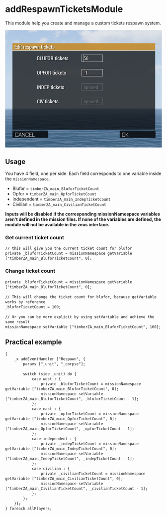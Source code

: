 # addRespawnTicketsModule

This module help you create and manage a custom tickets respawn system.

![Screenshot](./screenshot.png)

## Usage

You have 4 field, one per side. Each field corresponds to one variable inside the `missionNamespace`.

- Blufor = `timberZA_main_BluforTicketCount`
- Opfor = `timberZA_main_OpforTicketCount`
- Independent = `timberZA_main_IndepTicketCount`
- Civilian = `timberZA_main_CivilianTicketCount`

**Inputs will be disabled if the corresponding missionNamespace variables aren't defined in the mission files. If none of the variables are defined, the module will not be available in the zeus interface.**

### Get current ticket count

```sqf
// this will give you the current ticket count for blufor
private _bluforTicketCount = missionNamespace getVariable ["timberZA_main_BluforTicketCount", 0];
```

###  Change ticket count

```sqf
private _bluforTicketCount = missionNamespace getVariable ["timberZA_main_BluforTicketCount", 0];

// This will change the ticket count for blufor, because getVariable works by reference
_bluforTicketCount = 100;

// Or you can be more explicit by using setVariable and achieve the same result
missionNamespace setVariable ["timberZA_main_BluforTicketCount", 100];
```

## Practical example

```sqf
{
    _x addEventHandler ["Respawn", {
        params ["_unit", "_corpse"];

        switch (side _unit) do {
            case west : {
                private _bluforTicketCount = missionNamespace getVariable ["timberZA_main_BluforTicketCount", 0];
                missionNamespace setVariable ["timberZA_main_BluforTicketCount", _bluforTicketCount - 1];
            };
            case east : {
                private _opforTicketCount = missionNamespace getVariable ["timberZA_main_OpforTicketCount", 0];
                missionNamespace setVariable ["timberZA_main_OpforTicketCount", _opforTicketCount - 1];
            };
            case independent : {
                private _indepTicketCount = missionNamespace getVariable ["timberZA_main_IndepTicketCount", 0];
                missionNamespace setVariable ["timberZA_main_IndepTicketCount", _indepTicketCount - 1];
            };
            case civilian : {
                private _civilianTicketCount = missionNamespace getVariable ["timberZA_main_CivilianTicketCount", 0];
                missionNamespace setVariable ["timberZA_main_CivilianTicketCount", _civilianTicketCount - 1];
            };
        };
    }];
} foreach allPlayers;
```
